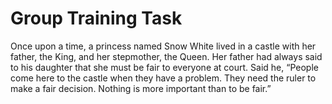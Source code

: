 # Group Training Task #

Once upon a time, a princess named Snow White lived in a castle with her father, the King, and her stepmother, the Queen. Her father had always said to his daughter that she must be fair to everyone at court. Said he, “People come here to the castle when they have a problem. They need the ruler to make a fair decision. Nothing is more important than to be fair.”
